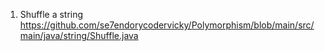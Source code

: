 1. Shuffle a string
   https://github.com/se7endorycodervicky/Polymorphism/blob/main/src/main/java/string/Shuffle.java